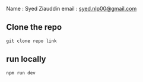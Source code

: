 Name : Syed Ziauddin 
email : syed.nlp00@gmail.com


## Clone the repo 

` git clone repo link `

## run locally 
`
npm run dev
`

